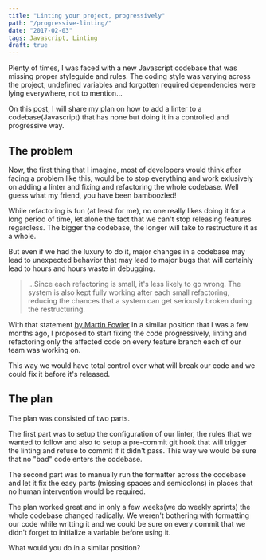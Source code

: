 ```yaml
---
title: "Linting your project, progressively"
path: "/progressive-linting/"
date: "2017-02-03"
tags: Javascript, Linting
draft: true
---
```


Plenty of times, I was faced with a new Javascript codebase that was missing proper styleguide and rules. The coding style was varying across the project, undefined variables and forgotten required dependencies were lying everywhere, not to mention...

On this post, I will share my plan on how to add a linter to a codebase(Javascript) that has none but doing it in a controlled and progressive way.

## The problem
Now, the first thing that I imagine, most of developers would think after facing a problem like this, would be to stop everything and work exlusively on adding a linter and fixing and refactoring the whole codebase. Well guess what my friend, you have been bamboozled!

While refactoring is fun (at least for me), no one really likes doing it for a long period of time, let alone the fact that we can't stop releasing features regardless. The bigger the codebase, the longer will take to restructure it as a whole.

But even if we had the luxury to do it, major changes in a codebase may lead to unexpected behavior that may lead to major bugs that will certainly lead to hours and hours waste in debugging.

> ...Since each refactoring is small, it's less likely to go wrong. The system is also kept fully working after each small refactoring, reducing the chances that a system can get seriously broken during the restructuring.

With that statement [by Martin Fowler](https://refactoring.com/) In a similar position that I was a few months ago, I proposed to start fixing the code progressively, linting and refactoring only the affected code on every feature branch each of our team was working on.

This way we would have total control over what will break our code and we could fix it before it's released.

## The plan
The plan was consisted of two parts.

The first part was to setup the configuration of our linter, the rules that we wanted to follow and also to setup a pre-commit git hook that will trigger the linting and refuse to commit if it didn't pass. This way we would be sure that no "bad" code enters the codebase.

The second part was to manually run the formatter across the codebase and let it fix the easy parts (missing spaces and semicolons) in places that no human intervention would be required.

The plan worked great and in only a few weeks(we do weekly sprints) the whole codebase changed radically. We weren't bothering with formatting our code while writting it and we could be sure on every commit that we didn't forget to initialize a variable before using it.

What would you do in a similar position?
